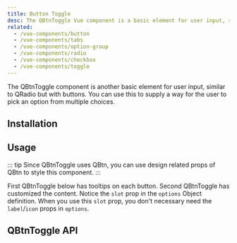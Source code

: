 ```yaml
---
title: Button Toggle
desc: The QBtnToggle Vue component is a basic element for user input, similar to QRadio but with buttons.
related:
  - /vue-components/button
  - /vue-components/tabs
  - /vue-components/option-group
  - /vue-components/radio
  - /vue-components/checkbox
  - /vue-components/toggle
---
```

The QBtnToggle component is another basic element for user input, similar to QRadio but with buttons. You can use this to supply a way for the user to pick an option from multiple choices.

## Installation
<doc-installation components="QBtnToggle" />

## Usage

<doc-example title="Basic" file="QBtnToggle/Basic" />

::: tip
Since QBtnToggle uses QBtn, you can use design related props of QBtn to style this component.
:::

<doc-example title="Some design examples" file="QBtnToggle/Design" />

First QBtnToggle below has tooltips on each button. Second QBtnToggle has customized the content. Notice the `slot` prop in the `options` Object definition. When you use this `slot` prop, you don't necessary need the `label`/`icon` props in `options`.

<doc-example title="Custom buttons content" file="QBtnToggle/CustomContent" />

<doc-example title="Spread horizontally" file="QBtnToggle/Spread" />

<doc-example title="Disable and readonly" file="QBtnToggle/DisableReadonly" />

<doc-example title="On a dark background" file="QBtnToggle/Dark" dark />

## QBtnToggle API
<doc-api file="QBtnToggle" />
